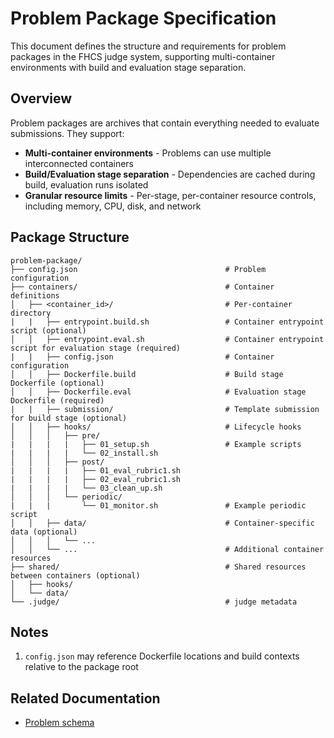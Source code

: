 # Problem Package Specification

This document defines the structure and requirements for problem packages in the FHCS judge system, supporting multi-container environments with build and evaluation stage separation.

## Overview

Problem packages are archives that contain everything needed to evaluate submissions. They support:

- **Multi-container environments** - Problems can use multiple interconnected containers
- **Build/Evaluation stage separation** - Dependencies are cached during build, evaluation runs isolated
- **Granular resource limits** - Per-stage, per-container resource controls, including memory, CPU, disk, and network

## Package Structure

```
problem-package/
├── config.json                                 # Problem configuration
├── containers/                                 # Container definitions
│   ├── <container_id>/                         # Per-container directory
|   |   ├── entrypoint.build.sh                 # Container entrypoint script (optional)
│   │   ├── entrypoint.eval.sh                  # Container entrypoint script for evaluation stage (required)
|   |   ├── config.json                         # Container configuration
│   │   ├── Dockerfile.build                    # Build stage Dockerfile (optional)
│   │   ├── Dockerfile.eval                     # Evaluation stage Dockerfile (required)
|   |   ├── submission/                         # Template submission for build stage (optional)
│   │   ├── hooks/                              # Lifecycle hooks
│   │   │   ├── pre/
|   |   |   |   ├── 01_setup.sh                 # Example scripts
|   |   |   |   └── 02_install.sh
│   │   │   ├── post/
|   |   |   |   ├── 01_eval_rubric1.sh
|   |   |   |   ├── 02_eval_rubric1.sh
|   |   |   |   └── 03_clean_up.sh
│   │   │   └── periodic/
|   |   |       └── 01_monitor.sh               # Example periodic script
│   │   ├── data/                               # Container-specific data (optional)
│   │   │   └── ...
│   │   └── ...                                 # Additional container resources
├── shared/                                     # Shared resources between containers (optional)
│   ├── hooks/
│   └── data/
└── .judge/                                     # judge metadata
```

## Notes

1. `config.json` may reference Dockerfile locations and build contexts relative to the package root

## Related Documentation

- [Problem schema](problem.schema.json)
